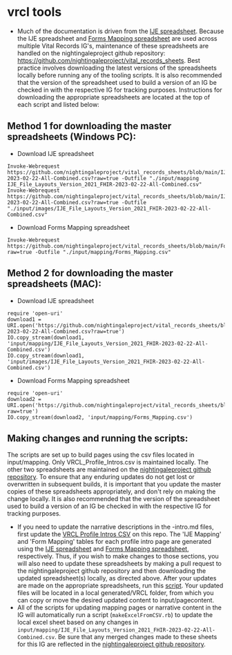 # vrcl tools

 - Much of the documentation is driven from the [IJE spreadsheet](https://build.fhir.org/ig/HL7/vr-common-library/IJE_File_Layouts_Version_2021_FHIR-2023-02-22-All-Combined.csv).  Because the IJE spreadsheet and [Forms Mapping spreadsheet](https://github.com/nightingaleproject/vital_records_sheets/blob/master/Forms_Mapping.csv) are used across multiple Vital Records IG's, maintenance of these spreadsheets are handled on the nightingaleproject github repository: https://github.com/nightingaleproject/vital_records_sheets. Best practice involves downloading the latest versions of the spreadsheets locally before running any of the tooling scripts. It is also recommended that the version of the spreadsheet used to build a version of an IG be checked in with the respective IG for tracking purposes. Instructions for downloading the appropriate spreadsheets are located at the top of each script and listed below:
  
## Method 1 for downloading the master spreadsheets (Windows PC):
 - Download IJE spreadsheet
```
Invoke-Webrequest https://github.com/nightingaleproject/vital_records_sheets/blob/main/IJE_File_Layouts_Version_2021_FHIR-2023-02-22-All-Combined.csv?raw=true -Outfile "./input/mapping IJE_File_Layouts_Version_2021_FHIR-2023-02-22-All-Combined.csv"
Invoke-Webrequest https://github.com/nightingaleproject/vital_records_sheets/blob/main/IJE_File_Layouts_Version_2021_FHIR-2023-02-22-All-Combined.csv?raw=true -Outfile "./input/images/IJE_File_Layouts_Version_2021_FHIR-2023-02-22-All-Combined.csv"
```
 - Download Forms Mapping spreadsheet
```
Invoke-Webrequest https://github.com/nightingaleproject/vital_records_sheets/blob/main/Forms_Mapping.csv?raw=true -Outfile "./input/mapping/Forms_Mapping.csv"
```

## Method 2 for downloading the master spreadsheets (MAC):
 - Download IJE spreadsheet
```
require 'open-uri'
download1 = URI.open('https://github.com/nightingaleproject/vital_records_sheets/blob/main/IJE_File_Layouts_Version_2021_FHIR-2023-02-22-All-Combined.csv?raw=true')
IO.copy_stream(download1, 'input/mapping/IJE_File_Layouts_Version_2021_FHIR-2023-02-22-All-Combined.csv')
IO.copy_stream(download1, 'input/images/IJE_File_Layouts_Version_2021_FHIR-2023-02-22-All-Combined.csv')
```
 - Download Forms Mapping spreadsheet
```
require 'open-uri'
download2 = URI.open('https://github.com/nightingaleproject/vital_records_sheets/blob/main/Forms_Mapping.csv?raw=true')
IO.copy_stream(download2, 'input/mapping/Forms_Mapping.csv')
```

## Making changes and running the scripts:
The scripts are set up to build pages using the csv files located in input/mapping. Only VRCL_Profile_Intros.csv is maintained locally. The other two spreadsheets are maintained on the [nightingaleproject github repository](https://github.com/nightingaleproject/vital_records_sheets). To ensure that any enduring updates do not get lost or overwritten in subsequent builds, it is important that you update the master copies of these spreadsheets appropriately, and don't rely on making the change locally. It is also recommended that the version of the spreadsheet used to build a version of an IG be checked in with the respective IG for tracking purposes.
 - If you need to update the narrative descriptions in the <profile>-intro.md files, first update the [VRCL Profile Intros CSV](https://github.com/HL7/vr-common-library/blob/master/input/mapping/VRCL_Profile_Intros.csv) on this repo. The 'IJE Mapping' and 'Form Mapping' tables for each profile intro page are generated using the [IJE spreadsheet](https://github.com/nightingaleproject/vital_records_sheets/blob/main/IJE_File_Layouts_Version_2021_FHIR-2023-02-22-All-Combined.csv) and [Forms Mapping spreadsheet](https://github.com/nightingaleproject/vital_records_sheets/blob/main/Forms_Mapping.csv), respectively. Thus, if you wish to make changes to those sections, you will also need to update these spreadsheets by making a pull request to the nightingaleproject github repository and then downloading the updated spreadsheet(s) locally, as directed above. After your updates are made on the appropriate spreadsheets, run this [script](https://github.com/HL7/vr-common-library/blob/master/tools/makeStructureDefinitionIntrosFromCSVtoHTML.rb). Your updated files will be located in a local generated/VRCL folder, from which you can copy or move the desired updated content to input/pagecontent. 
 - All of the scripts for updating mapping pages or narrative content in the IG will automatically run a script (`makeExcelFromCSV.rb`) to update the local excel sheet based on any changes in `input/mapping/IJE_File_Layouts_Version_2021_FHIR-2023-02-22-All-Combined.csv`. Be sure that any merged changes made to these sheets for this IG are reflected in the [nightingaleproject github repository](https://github.com/nightingaleproject/vital_records_sheets).